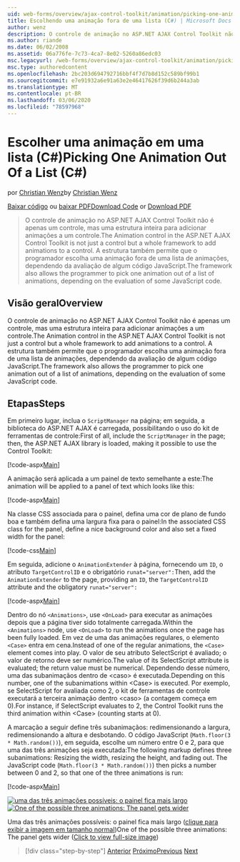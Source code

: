 ```yaml
---
uid: web-forms/overview/ajax-control-toolkit/animation/picking-one-animation-out-of-a-list-cs
title: Escolhendo uma animação fora de uma lista (C#) | Microsoft Docs
author: wenz
description: O controle de animação no ASP.NET AJAX Control Toolkit não é apenas um controle, mas uma estrutura inteira para adicionar animações a um controle. A estrutura também permitirá...
ms.author: riande
ms.date: 06/02/2008
ms.assetid: 06a776fe-7c73-4ca7-8e02-5260a86edc03
msc.legacyurl: /web-forms/overview/ajax-control-toolkit/animation/picking-one-animation-out-of-a-list-cs
msc.type: authoredcontent
ms.openlocfilehash: 2bc203d694792716bbf4f7d7b8d152c589bf99b1
ms.sourcegitcommit: e7e91932a6e91a63e2e46417626f39d6b244a3ab
ms.translationtype: MT
ms.contentlocale: pt-BR
ms.lasthandoff: 03/06/2020
ms.locfileid: "78597968"
---
```

# <a name="picking-one-animation-out-of-a-list-c"></a><span data-ttu-id="6cce1-104">Escolher uma animação em uma lista (C#)</span><span class="sxs-lookup"><span data-stu-id="6cce1-104">Picking One Animation Out Of a List (C#)</span></span>

<span data-ttu-id="6cce1-105">por [Christian Wenz](https://github.com/wenz)</span><span class="sxs-lookup"><span data-stu-id="6cce1-105">by [Christian Wenz](https://github.com/wenz)</span></span>

<span data-ttu-id="6cce1-106">[Baixar código](https://download.microsoft.com/download/f/9/a/f9a26acd-8df4-4484-8a18-199e4598f411/Animation5.cs.zip) ou [baixar PDF](https://download.microsoft.com/download/6/7/1/6718d452-ff89-4d3f-a90e-c74ec2d636a3/animation5CS.pdf)</span><span class="sxs-lookup"><span data-stu-id="6cce1-106">[Download Code](https://download.microsoft.com/download/f/9/a/f9a26acd-8df4-4484-8a18-199e4598f411/Animation5.cs.zip) or [Download PDF](https://download.microsoft.com/download/6/7/1/6718d452-ff89-4d3f-a90e-c74ec2d636a3/animation5CS.pdf)</span></span>

> <span data-ttu-id="6cce1-107">O controle de animação no ASP.NET AJAX Control Toolkit não é apenas um controle, mas uma estrutura inteira para adicionar animações a um controle.</span><span class="sxs-lookup"><span data-stu-id="6cce1-107">The Animation control in the ASP.NET AJAX Control Toolkit is not just a control but a whole framework to add animations to a control.</span></span> <span data-ttu-id="6cce1-108">A estrutura também permite que o programador escolha uma animação fora de uma lista de animações, dependendo da avaliação de algum código JavaScript.</span><span class="sxs-lookup"><span data-stu-id="6cce1-108">The framework also allows the programmer to pick one animation out of a list of animations, depending on the evaluation of some JavaScript code.</span></span>

## <a name="overview"></a><span data-ttu-id="6cce1-109">Visão geral</span><span class="sxs-lookup"><span data-stu-id="6cce1-109">Overview</span></span>

<span data-ttu-id="6cce1-110">O controle de animação no ASP.NET AJAX Control Toolkit não é apenas um controle, mas uma estrutura inteira para adicionar animações a um controle.</span><span class="sxs-lookup"><span data-stu-id="6cce1-110">The Animation control in the ASP.NET AJAX Control Toolkit is not just a control but a whole framework to add animations to a control.</span></span> <span data-ttu-id="6cce1-111">A estrutura também permite que o programador escolha uma animação fora de uma lista de animações, dependendo da avaliação de algum código JavaScript.</span><span class="sxs-lookup"><span data-stu-id="6cce1-111">The framework also allows the programmer to pick one animation out of a list of animations, depending on the evaluation of some JavaScript code.</span></span>

## <a name="steps"></a><span data-ttu-id="6cce1-112">Etapas</span><span class="sxs-lookup"><span data-stu-id="6cce1-112">Steps</span></span>

<span data-ttu-id="6cce1-113">Em primeiro lugar, inclua o `ScriptManager` na página; em seguida, a biblioteca do ASP.NET AJAX é carregada, possibilitando o uso do kit de ferramentas de controle:</span><span class="sxs-lookup"><span data-stu-id="6cce1-113">First of all, include the `ScriptManager` in the page; then, the ASP.NET AJAX library is loaded, making it possible to use the Control Toolkit:</span></span>

[!code-aspx[Main](picking-one-animation-out-of-a-list-cs/samples/sample1.aspx)]

<span data-ttu-id="6cce1-114">A animação será aplicada a um painel de texto semelhante a este:</span><span class="sxs-lookup"><span data-stu-id="6cce1-114">The animation will be applied to a panel of text which looks like this:</span></span>

[!code-aspx[Main](picking-one-animation-out-of-a-list-cs/samples/sample2.aspx)]

<span data-ttu-id="6cce1-115">Na classe CSS associada para o painel, defina uma cor de plano de fundo boa e também defina uma largura fixa para o painel:</span><span class="sxs-lookup"><span data-stu-id="6cce1-115">In the associated CSS class for the panel, define a nice background color and also set a fixed width for the panel:</span></span>

[!code-css[Main](picking-one-animation-out-of-a-list-cs/samples/sample3.css)]

<span data-ttu-id="6cce1-116">Em seguida, adicione o `AnimationExtender` à página, fornecendo um `ID`, o atributo `TargetControlID` e o obrigatório `runat="server":`</span><span class="sxs-lookup"><span data-stu-id="6cce1-116">Then, add the `AnimationExtender` to the page, providing an `ID`, the `TargetControlID` attribute and the obligatory `runat="server":`</span></span>

[!code-aspx[Main](picking-one-animation-out-of-a-list-cs/samples/sample4.aspx)]

<span data-ttu-id="6cce1-117">Dentro do nó `<Animations>`, use `<OnLoad>` para executar as animações depois que a página tiver sido totalmente carregada.</span><span class="sxs-lookup"><span data-stu-id="6cce1-117">Within the `<Animations>` node, use `<OnLoad>` to run the animations once the page has been fully loaded.</span></span> <span data-ttu-id="6cce1-118">Em vez de uma das animações regulares, o elemento `<Case>` entra em cena.</span><span class="sxs-lookup"><span data-stu-id="6cce1-118">Instead of one of the regular animations, the `<Case>` element comes into play.</span></span> <span data-ttu-id="6cce1-119">O valor de seu atributo SelectScript é avaliado; o valor de retorno deve ser numérico.</span><span class="sxs-lookup"><span data-stu-id="6cce1-119">The value of its SelectScript attribute is evaluated; the return value must be numerical.</span></span> <span data-ttu-id="6cce1-120">Dependendo desse número, uma das subanimaçãos dentro de &lt;caso&gt; é executada.</span><span class="sxs-lookup"><span data-stu-id="6cce1-120">Depending on this number, one of the subanimations within &lt;Case&gt; is executed.</span></span> <span data-ttu-id="6cce1-121">Por exemplo, se SelectScript for avaliada como 2, o kit de ferramentas de controle executará a terceira animação dentro &lt;caso&gt; (a contagem começa em 0).</span><span class="sxs-lookup"><span data-stu-id="6cce1-121">For instance, if SelectScript evaluates to 2, the Control Toolkit runs the third animation within &lt;Case&gt; (counting starts at 0).</span></span>

<span data-ttu-id="6cce1-122">A marcação a seguir define três subanimaçãos: redimensionando a largura, redimensionando a altura e desbotando. O código JavaScript (`Math.floor(3 * Math.random())`), em seguida, escolhe um número entre 0 e 2, para que uma das três animações seja executada:</span><span class="sxs-lookup"><span data-stu-id="6cce1-122">The following markup defines three subanimations: Resizing the width, resizing the height, and fading out. The JavaScript code (`Math.floor(3 * Math.random())`) then picks a number between 0 and 2, so that one of the three animations is run:</span></span>

[!code-aspx[Main](picking-one-animation-out-of-a-list-cs/samples/sample5.aspx)]

<span data-ttu-id="6cce1-123">[![uma das três animações possíveis: o painel fica mais largo](picking-one-animation-out-of-a-list-cs/_static/image2.png)](picking-one-animation-out-of-a-list-cs/_static/image1.png)</span><span class="sxs-lookup"><span data-stu-id="6cce1-123">[![One of the possible three animations: The panel gets wider](picking-one-animation-out-of-a-list-cs/_static/image2.png)](picking-one-animation-out-of-a-list-cs/_static/image1.png)</span></span>

<span data-ttu-id="6cce1-124">Uma das três animações possíveis: o painel fica mais largo ([clique para exibir a imagem em tamanho normal](picking-one-animation-out-of-a-list-cs/_static/image3.png))</span><span class="sxs-lookup"><span data-stu-id="6cce1-124">One of the possible three animations: The panel gets wider ([Click to view full-size image](picking-one-animation-out-of-a-list-cs/_static/image3.png))</span></span>

> [!div class="step-by-step"]
> <span data-ttu-id="6cce1-125">[Anterior](animation-depending-on-a-condition-cs.md)
> [Próximo](animating-in-response-to-user-interaction-cs.md)</span><span class="sxs-lookup"><span data-stu-id="6cce1-125">[Previous](animation-depending-on-a-condition-cs.md)
[Next](animating-in-response-to-user-interaction-cs.md)</span></span>

